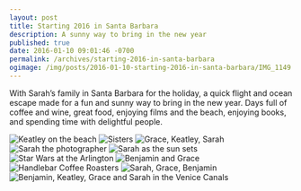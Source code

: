 ```yaml
---
layout: post
title: Starting 2016 in Santa Barbara
description: A sunny way to bring in the new year
published: true
date: 2016-01-10 09:01:46 -0700
permalink: /archives/starting-2016-in-santa-barbara
ogimage: /img/posts/2016-01-10-starting-2016-in-santa-barbara/IMG_1149.jpg
---
```

With Sarah’s family in Santa Barbara for the holiday, a quick flight and ocean escape made for a fun and sunny way to bring in the new year. Days full of coffee and wine, great food, enjoying films and the beach, enjoying books, and spending time with delightful people.

![Keatley on the beach][1]
![Sisters][2]
![Grace, Keatley, Sarah][3]
![Sarah the photographer][4]
![Sarah as the sun sets][5]
![Star Wars at the Arlington][6]
![Benjamin and Grace][7]
![Handlebar Coffee Roasters][8]
![Sarah, Grace, Benjamin][9]
![Benjamin, Keatley, Grace and Sarah in the Venice Canals][10]

[1]: /img/posts/2016-01-10-starting-2016-in-santa-barbara/IMG_1147.jpg
[2]: /img/posts/2016-01-10-starting-2016-in-santa-barbara/IMG_1148.jpg
[3]: /img/posts/2016-01-10-starting-2016-in-santa-barbara/IMG_1149.jpg
[4]: /img/posts/2016-01-10-starting-2016-in-santa-barbara/IMG_1150.jpg
[5]: /img/posts/2016-01-10-starting-2016-in-santa-barbara/IMG_1151.jpg
[6]: /img/posts/2016-01-10-starting-2016-in-santa-barbara/IMG_0923.jpg
[7]: /img/posts/2016-01-10-starting-2016-in-santa-barbara/IMG_1012.jpg
[8]: /img/posts/2016-01-10-starting-2016-in-santa-barbara/IMG_1020.jpg
[9]: /img/posts/2016-01-10-starting-2016-in-santa-barbara/IMG_1152.jpg
[10]: /img/posts/2016-01-10-starting-2016-in-santa-barbara/IMG_1045.jpg